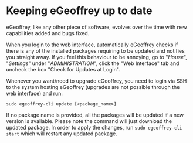 # Keeping eGeoffrey up to date

eGeoffrey, like any other piece of software, evolves over the time with new capabilities added and bugs fixed.

When you login to the web interface, automatically eGeoffrey checks if there is any of the installed packages requiring to be updated and notifies you straight away. If you feel this behaviour to be annoying, go to "*House*", "*Settings*" under "*ADMINISTRATION*", click the "Web Interface" tab and uncheck the box "Check for Updates at Login".

Whenever you want/need to upgrade eGeoffrey, you need to login via SSH to the system hosting eGeoffrey (upgrades are not possible through the web interface) and run:

`sudo egeoffrey-cli update [<package_name>]`

If no package name is provided, all the packages will be updated if a new version is available. Please note the command will just download the updated package. In order to apply the changes, run `sudo egeoffrey-cli start` which will restart any updated package.
